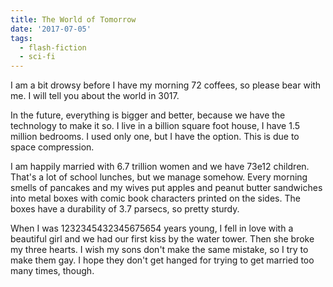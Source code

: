 ```yaml
---
title: The World of Tomorrow
date: '2017-07-05'
tags:
  - flash-fiction
  - sci-fi
---
```


I am a bit drowsy before I have my morning 72 coffees, so please bear with me. I
will tell you about the world in 3017.

<!-- truncate -->

In the future, everything is bigger and better, because we have the technology
to make it so. I live in a billion square foot house, I have 1.5 million
bedrooms. I used only one, but I have the option. This is due to space
compression.

I am happily married with 6.7 trillion women and we have 73e12 children. That's
a lot of school lunches, but we manage somehow. Every morning smells of pancakes
and my wives put apples and peanut butter sandwiches into metal boxes with comic
book characters printed on the sides. The boxes have a durability of 3.7
parsecs, so pretty sturdy.

When I was 1232345432345675654 years young, I fell in love with a beautiful girl
and we had our first kiss by the water tower. Then she broke my three hearts. I
wish my sons don't make the same mistake, so I try to make them gay. I hope they
don't get hanged for trying to get married too many times, though.
